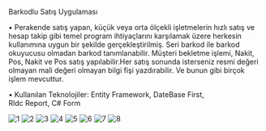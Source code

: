 Barkodlu Satış Uygulaması

• Perakende satış yapan, küçük veya orta ölçekli işletmelerin hızlı satış ve hesap takip gibi temel program ihtiyaçlarını karşılamak üzere herkesin kullanımına uygun bir şekilde gerçekleştirilmiş. Seri barkod ile barkod okuyucusu olmadan barkod tanımlanabilir. Müşteri bekletme işlemi, Nakit, Pos, Nakit ve Pos satış yapılabilir.Her satış sonunda isterseniz resmi değeri olmayan mali değeri olmayan bilgi fişi yazdırabilir. Ve bunun gibi birçok işlem mevcuttur. 

• Kullanılan Teknolojiler: Entity Framework, DateBase First, Rldc Report, C# Form


![1](https://github.com/yunusemreaydemir/WindowsFormsApp.NetFramework4.7-BarkodluSatisProgrami-/assets/110790096/7516af90-c672-442e-868b-898ffcf640e5)
![2](https://github.com/yunusemreaydemir/WindowsFormsApp.NetFramework4.7-BarkodluSatisProgrami-/assets/110790096/51647208-298b-4071-8958-2ec7d9ebcc2a)
![3](https://github.com/yunusemreaydemir/WindowsFormsApp.NetFramework4.7-BarkodluSatisProgrami-/assets/110790096/200fe9cb-67c8-4e07-bf5e-d3cc67bf932c)
![4](https://github.com/yunusemreaydemir/WindowsFormsApp.NetFramework4.7-BarkodluSatisProgrami-/assets/110790096/2f461e46-6de9-4007-953e-53ec4fc121dc)
![5](https://github.com/yunusemreaydemir/WindowsFormsApp.NetFramework4.7-BarkodluSatisProgrami-/assets/110790096/cab8d25d-6d57-4a46-bf86-0a3f02e17595)
![6](https://github.com/yunusemreaydemir/WindowsFormsApp.NetFramework4.7-BarkodluSatisProgrami-/assets/110790096/44dce4cc-993a-4c86-807d-ece8d6aa1102)
![7](https://github.com/yunusemreaydemir/WindowsFormsApp.NetFramework4.7-BarkodluSatisProgrami-/assets/110790096/c03cbff3-014e-4748-b226-9157e17cf788)
![8](https://github.com/yunusemreaydemir/WindowsFormsApp.NetFramework4.7-BarkodluSatisProgrami-/assets/110790096/115e74ae-5de8-472a-9e8d-11ffd4d22276)
